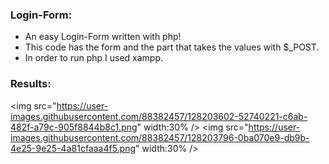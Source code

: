 ### Login-Form:

  * An easy Login-Form written with php!
  * This code has the form and the part that takes the values with $_POST.
  * In order to run php I used xampp.

### Results:
  
  <img src="https://user-images.githubusercontent.com/88382457/128203602-52740221-c6ab-482f-a79c-905f8844b8c1.png" width:30% />
  <img src="https://user-images.githubusercontent.com/88382457/128203796-0ba070e9-db9b-4e25-9e25-4a81cfaaa4f5.png" width:30% />
